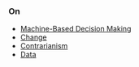 ### On

 - [Machine-Based Decision Making](ai.md)
 - [Change](change.md)
 - [Contrarianism](contra.md)
 - [Data](data.md)
